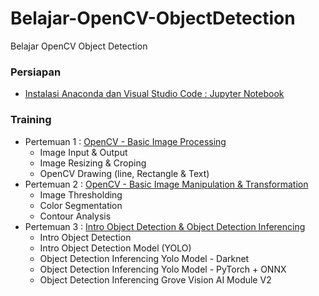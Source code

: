 # Belajar-OpenCV-ObjectDetection
Belajar OpenCV Object Detection

### Persiapan
- [Instalasi Anaconda dan Visual Studio Code : Jupyter Notebook](https://github.com/Muhammad-Yunus/Belajar-OpenCV-ObjectDetection/blob/main/Pengenalan%20Anaconda%20Dan%20VS%20Code%20Jupyter%20Notebook.pptx)


### Training
- Pertemuan 1 : [OpenCV - Basic Image Processing](https://github.com/Muhammad-Yunus/Belajar-OpenCV-ObjectDetection/tree/main/Pertemuan%201)
	- Image Input & Output
	- Image Resizing & Croping
	- OpenCV Drawing (line, Rectangle & Text)
- Pertemuan 2 : [OpenCV - Basic Image Manipulation & Transformation](https://github.com/Muhammad-Yunus/Belajar-OpenCV-ObjectDetection/tree/main/Pertemuan%202)
	- Image Thresholding
	- Color Segmentation
	- Contour Analysis
- Pertemuan 3 : [Intro Object Detection & Object Detection Inferencing](https://github.com/Muhammad-Yunus/Belajar-OpenCV-ObjectDetection/tree/main/Pertemuan%203)
	- Intro Object Detection
	- Intro Object Detection Model (YOLO)
	- Object Detection Inferencing Yolo Model - Darknet
	- Object Detection Inferencing Yolo Model - PyTorch + ONNX
	- Object Detection Inferencing Grove Vision AI Module V2